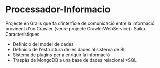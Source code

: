 Processador-Informacio
======================
Projecte en Grails que fa d'interfície de comunicació entre la informació provinent
d'un Crawler (veure projecte CrawlerWebService) i Saiku. 
Característiques
* Definició del model de dades
* Definició de l'estructura de les dades al sistema de BI
* Sistema de plugins per a enriquir la informació
* Traspàs de MongoDB a una base de dades relacional *SQL
